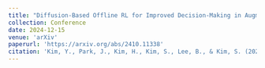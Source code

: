 ```yaml
---
title: "Diffusion-Based Offline RL for Improved Decision-Making in Augmented ARC Task"
collection: Conference
date: 2024-12-15
venue: 'arXiv'
paperurl: 'https://arxiv.org/abs/2410.11338'
citation: 'Kim, Y., Park, J., Kim, H., Kim, S., Lee, B., & Kim, S. (2024). Diffusion-Based Offline RL for Improved Decision-Making in Augmented ARC Task. arXiv.'
---
```

